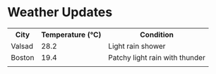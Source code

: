 # Weather Updates

<!-- WEATHER-UPDATE-START -->
<table><tr><th>City</th><th>Temperature (°C)</th><th>Condition</th></tr><tr><td>Valsad</td><td>28.2</td><td>Light rain shower</td></tr><tr><td>Boston</td><td>19.4</td><td>Patchy light rain with thunder</td></tr><tr><td></td><td></td><td></td></tr></table>
<!-- WEATHER-UPDATE-END -->
